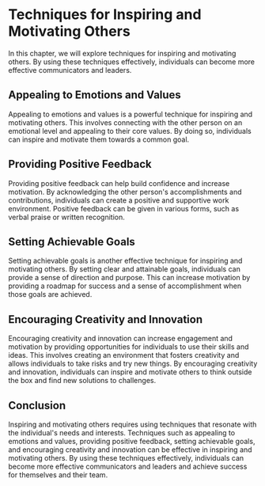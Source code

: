 # Techniques for Inspiring and Motivating Others

In this chapter, we will explore techniques for inspiring and motivating others. By using these techniques effectively, individuals can become more effective communicators and leaders.

Appealing to Emotions and Values
--------------------------------

Appealing to emotions and values is a powerful technique for inspiring and motivating others. This involves connecting with the other person on an emotional level and appealing to their core values. By doing so, individuals can inspire and motivate them towards a common goal.

Providing Positive Feedback
---------------------------

Providing positive feedback can help build confidence and increase motivation. By acknowledging the other person's accomplishments and contributions, individuals can create a positive and supportive work environment. Positive feedback can be given in various forms, such as verbal praise or written recognition.

Setting Achievable Goals
------------------------

Setting achievable goals is another effective technique for inspiring and motivating others. By setting clear and attainable goals, individuals can provide a sense of direction and purpose. This can increase motivation by providing a roadmap for success and a sense of accomplishment when those goals are achieved.

Encouraging Creativity and Innovation
-------------------------------------

Encouraging creativity and innovation can increase engagement and motivation by providing opportunities for individuals to use their skills and ideas. This involves creating an environment that fosters creativity and allows individuals to take risks and try new things. By encouraging creativity and innovation, individuals can inspire and motivate others to think outside the box and find new solutions to challenges.

Conclusion
----------

Inspiring and motivating others requires using techniques that resonate with the individual's needs and interests. Techniques such as appealing to emotions and values, providing positive feedback, setting achievable goals, and encouraging creativity and innovation can be effective in inspiring and motivating others. By using these techniques effectively, individuals can become more effective communicators and leaders and achieve success for themselves and their team.
